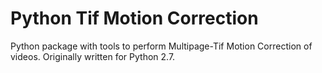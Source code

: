 # Python Tif Motion Correction
Python package with tools to perform Multipage-Tif Motion Correction of videos.
Originally written for Python 2.7.

